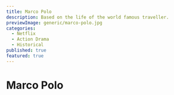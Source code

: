 ```yaml
---
title: Marco Polo 
description: Based on the life of the world famous traveller. 
previewImage: generic/marco-polo.jpg
categories:
  - Netflix
  - Action Drama
  - Historical
published: true
featured: true
---
```


# Marco Polo


  

